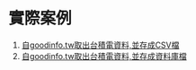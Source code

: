 # 實際案例
1. [自goodinfo.tw取出台積電資料,並存成CSV檔](./goodinfo.tw/台積電csv.ipynb)
2.  [自goodinfo.tw取出台積電資料,並存成資料庫檔](./goodinfo.tw/台積電sqlite.ipynb)


